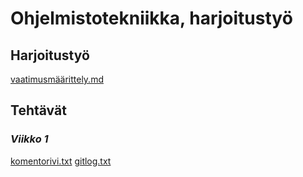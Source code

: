 # Ohjelmistotekniikka, harjoitustyö
## **Harjoitustyö**
[vaatimusmäärittely.md](dokumentaatio/vaatimusmäärittely.md)


## **Tehtävät**

### *Viikko 1*
[komentorivi.txt](laskarit/viikko1/komentorivi.txt)
[gitlog.txt](laskarit/viikko1/gitlog.txt)


